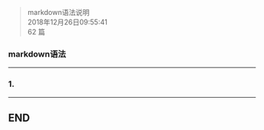 > markdown语法说明  
> 2018年12月26日09:55:41     
> 62 篇   

### markdown语法  


----------


### 1. 


----------
## END